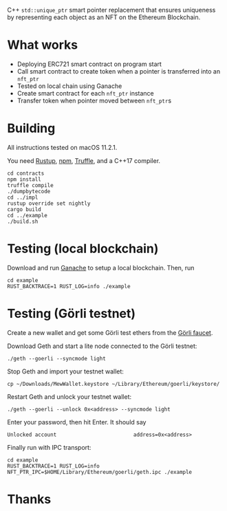 C++ `std::unique_ptr` smart pointer replacement that ensures uniqueness by representing each object as an NFT on the Ethereum Blockchain.

# What works

- Deploying ERC721 smart contract on program start
- Call smart contract to create token when a pointer is transferred into an `nft_ptr`
- Tested on local chain using Ganache
- Create smart contract for each `nft_ptr` instance
- Transfer token when pointer moved between `nft_ptr`s

# Building

All instructions tested on macOS 11.2.1.

You need [Rustup](https://www.rust-lang.org), [npm](https://nodejs.org/), [Truffle](https://www.trufflesuite.com/truffle), and a C++17 compiler.

```
cd contracts
npm install
truffle compile
./dumpbytecode
cd ../impl
rustup override set nightly
cargo build
cd ../example
./build.sh
```

# Testing (local blockchain)

Download and run [Ganache](https://www.trufflesuite.com/ganache) to setup a local blockchain. Then, run

```
cd example
RUST_BACKTRACE=1 RUST_LOG=info ./example
```

# Testing (Görli testnet)

Create a new wallet and get some Görli test ethers from the [Görli faucet](https://faucet.goerli.mudit.blog).

Download Geth and start a lite node connected to the Görli testnet:

```
./geth --goerli --syncmode light
```

Stop Geth and import your testnet wallet:

```
cp ~/Downloads/MewWallet.keystore ~/Library/Ethereum/goerli/keystore/
```

Restart Geth and unlock your testnet wallet:

```
./geth --goerli --unlock 0x<address> --syncmode light
```

Enter your password, then hit Enter. It should say

```
Unlocked account                         address=0x<address>
```

Finally run with IPC transport:

```
cd example
RUST_BACKTRACE=1 RUST_LOG=info NFT_PTR_IPC=$HOME/Library/Ethereum/goerli/geth.ipc ./example
```

# Thanks